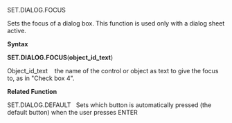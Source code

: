 SET.DIALOG.FOCUS

Sets the focus of a dialog box. This function is used only with a dialog
sheet active.

**Syntax**

**SET.DIALOG.FOCUS**(**object\_id\_text**)

Object\_id\_text    the name of the control or object as text to give
the focus to, as in "Check box 4".

**Related Function**

SET.DIALOG.DEFAULT   Sets which button is automatically pressed (the
default button) when the user presses ENTER


